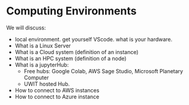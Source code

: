 # Computing Environments

We will discuss:
- local environment. get yourself VScode. what is your hardware.
- What is a Linux Server
- What is a Cloud system (definition of an instance)
- What is an HPC system (definition of a node)
- What is a jupyterHub:
    - Free hubs: Google Colab, AWS Sage Studio, Microsoft Planetary Computer
    - UWIT hosted Hub.
- How to connect to AWS instances
- How to connect to Azure instance